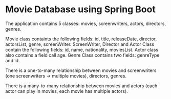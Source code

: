 # Movie Database using Spring Boot

The application contains 5 classes: movies, screenwriters, actors, directors, genres.

Movie class containts the following fields: id, title, releaseDate, director, actorsList, genre, screenWriter.
ScreenWriter, Director and Actor Class contain the following fields: id, name, nationality, moviesList. Actor class also contains a field call age.
Genre Class contains two fields: genreType and id.


There is a one-to-many relationship between movies and screenwriters (one screenwriters -> multiple movies), directors, genres.

There is a many-to-many relationship between movies and actors (each actor can play in movies, each movie has multiple actors).
